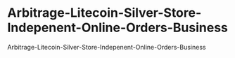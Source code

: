 # Arbitrage-Litecoin-Silver-Store-Indepenent-Online-Orders-Business
Arbitrage-Litecoin-Silver-Store-Indepenent-Online-Orders-Business
